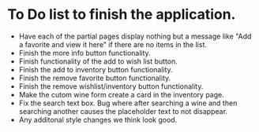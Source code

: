 # To Do list to finish the application.

- Have each of the partial pages display nothing but a message like "Add a favorite and view it here" if there are no items in the list.
- Finish the more info button functionality.
- Finish functionality of the add to wish list button.
- Finish the add to inventory button functionality.
- Finish the remove favorite button functionality.
- Finish the remove wishlist/inventory button functionality.
- Make the cutom wine form create a card in the inventory page.
- Fix the search text box. Bug where after searching a wine and then searching another causes the placeholder text to not disappear.
- Any additonal style changes we think look good.
